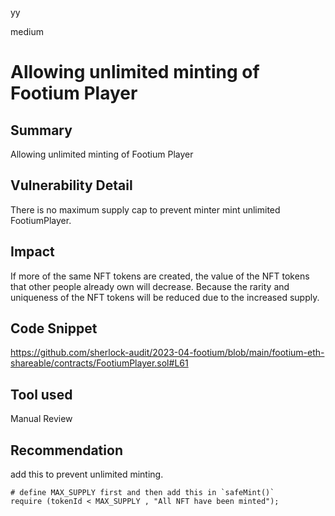 yy

medium

# Allowing unlimited minting of Footium Player

## Summary
Allowing unlimited minting of Footium Player

## Vulnerability Detail
There is no maximum supply cap to prevent minter mint unlimited FootiumPlayer.

## Impact
If more of the same NFT tokens are created, the value of the NFT tokens that other people already own will decrease. Because the rarity and uniqueness of the NFT tokens will be reduced due to the increased supply.

## Code Snippet
https://github.com/sherlock-audit/2023-04-footium/blob/main/footium-eth-shareable/contracts/FootiumPlayer.sol#L61

## Tool used
Manual Review

## Recommendation
add this to prevent unlimited minting.
```solidity
# define MAX_SUPPLY first and then add this in `safeMint()`
require (tokenId < MAX_SUPPLY , "All NFT have been minted");
```
